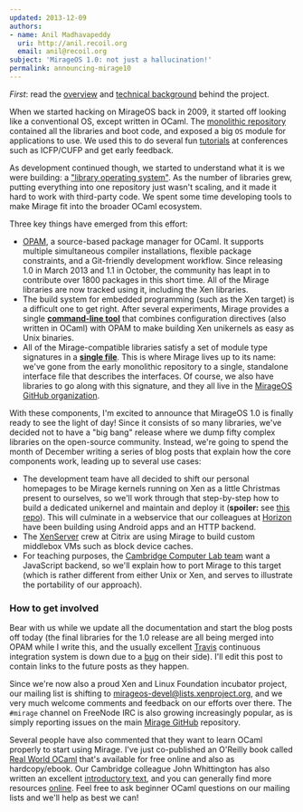 ```yaml
---
updated: 2013-12-09
authors:
- name: Anil Madhavapeddy
  uri: http://anil.recoil.org
  email: anil@recoil.org
subject: 'MirageOS 1.0: not just a hallucination!'
permalink: announcing-mirage10
---
```



*First*: read the [overview](/wiki/overview-of-mirage) and
[technical background](/wiki/technical-background) behind the project.

When we started hacking on MirageOS back in 2009, it started off looking like a
conventional OS, except written in OCaml.   The [monolithic
repository](https://github.com/mirage/mirage/tree/old-master) contained all the
libraries and boot code, and exposed a big `OS` module for applications to use.
We used this to do several fun [tutorials](http://cufp.org/conference/sessions/2011/t3-building-functional-os) at conferences
such as ICFP/CUFP and get early feedback.

As development continued though, we started to understand what it is we were
building: a ["library operating system"](http://anil.recoil.org/papers/2013-asplos-mirage.pdf).  As the number of libraries grew,
putting everything into one repository just wasn't scaling, and it made it hard
to work with third-party code.  We spent some time developing tools to make
Mirage fit into the broader OCaml ecosystem.

Three key things have emerged from this effort:

* [OPAM](https://opam.ocaml.org), a source-based package manager for
  OCaml. It supports multiple simultaneous compiler installations, flexible
  package constraints, and a Git-friendly development workflow.  Since
  releasing 1.0 in March 2013 and 1.1 in October, the community has leapt
  in to contribute over 1800 packages in this short time.  All of the 
  Mirage libraries are now tracked using it, including the Xen libraries.
* The build system for embedded programming (such as the Xen target) is
  a difficult one to get right.  After several experiments, Mirage provides
  a single **[command-line tool](https://github.com/mirage/mirage)** that
  combines configuration directives (also written in OCaml) with OPAM to
  make building Xen unikernels as easy as Unix binaries.
* All of the Mirage-compatible libraries satisfy a set of module type
  signatures in a **[single file](https://github.com/mirage/mirage-types/blob/master/lib/v1.mli)**.
  This is where Mirage lives up to its name: we've gone from the early
  monolithic repository to a single, standalone interface file that
  describes the interfaces.  Of course, we also have libraries to go along
  with this signature, and they all live in the [MirageOS GitHub organization](https://github.com/mirage).

With these components, I'm excited to announce that MirageOS 1.0 is finally ready
to see the light of day!  Since it consists of so many libraries, we've decided
not to have a "big bang" release where we dump fifty complex libraries on the
open-source community.  Instead, we're going to spend the month of December
writing a series of blog posts that explain how the core components work,
leading up to several use cases:

* The development team have all decided to shift our personal homepages to be Mirage
  kernels running on Xen as a little Christmas present to ourselves, so we'll work through that step-by-step how to build 
  a dedicated unikernel and maintain and deploy it (**spoiler:** see [this repo](https://github.com/mirage/mirage-www-deployment)).  This will culminate in
  a webservice that our colleagues at [Horizon](http://horizon.ac.uk) have been
  building using Android apps and an HTTP backend.
* The [XenServer](http://xenserver.org) crew at Citrix are using Mirage to build custom middlebox VMs
  such as block device caches.
* For teaching purposes, the [Cambridge Computer Lab team](http://ocaml.io) want a JavaScript backend,
  so we'll explain how to port Mirage to this target (which is rather different
  from either Unix or Xen, and serves to illustrate the portability of our approach).

### How to get involved

Bear with us while we update all the documentation and start the blog posts off
today (the final libraries for the 1.0 release are all being merged into OPAM
while I write this, and the usually excellent [Travis](http://travis-ci.org) continuous integration system is down due to a [bug](https://github.com/travis-ci/travis-ci/issues/1727) on their side).  I'll edit this post to contain links to the future posts
as they happen.

Since we're now also a proud Xen and Linux Foundation incubator project, our mailing
list is shifting to [mirageos-devel@lists.xenproject.org](http://lists.xenproject.org/cgi-bin/mailman/listinfo/mirageos-devel), and we very much
welcome comments and feedback on our efforts over there.
The `#mirage` channel on FreeNode IRC is also growing increasingly popular, as
is simply reporting issues on the main [Mirage GitHub](http://github.com/mirage/mirage) repository.

Several people have also commented that they want to learn OCaml properly to
start using Mirage.  I've just co-published an O'Reilly book called
[Real World OCaml](https://realworldocaml.org) that's available for free online
and also as hardcopy/ebook.  Our Cambridge colleague John Whittington has
also written an excellent [introductory text](http://ocaml-book.com/), and
you can generally find more resources [online](http://ocaml.org/docs/).
Feel free to ask beginner OCaml questions on our mailing lists and we'll help
as best we can!

